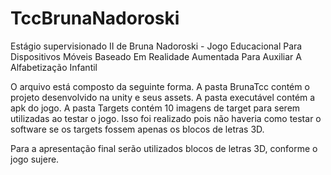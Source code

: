 # TccBrunaNadoroski

Estágio supervisionado II de Bruna Nadoroski - Jogo Educacional Para Dispositivos Móveis Baseado Em Realidade Aumentada Para Auxiliar A Alfabetização Infantil

O arquivo está composto da seguinte forma.
A pasta BrunaTcc contém o projeto desenvolvido na unity e seus assets.
A pasta executável contém a apk do jogo.
A pasta Targets contém 10 imagens de target para serem utilizadas ao testar o jogo. Isso foi realizado pois não haveria como testar o software se os targets fossem apenas os blocos de letras 3D.

Para a apresentação final serão utilizados blocos de letras 3D, conforme o jogo sujere.
